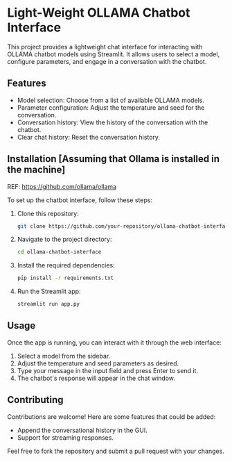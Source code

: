 # Light-Weight OLLAMA Chatbot Interface

This project provides a lightweight chat interface for interacting with OLLAMA chatbot models using Streamlit. It allows users to select a model, configure parameters, and engage in a conversation with the chatbot.

## Features

- Model selection: Choose from a list of available OLLAMA models.
- Parameter configuration: Adjust the temperature and seed for the conversation.
- Conversation history: View the history of the conversation with the chatbot.
- Clear chat history: Reset the conversation history.

## Installation [Assuming that Ollama is installed in the machine]

REF: https://github.com/ollama/ollama

To set up the chatbot interface, follow these steps:

1. Clone this repository:
   ```bash
   git clone https://github.com/your-repository/ollama-chatbot-interface.git
   ```
2. Navigate to the project directory:
   ```bash
   cd ollama-chatbot-interface
   ```
3. Install the required dependencies:
   ```bash
   pip install -r requirements.txt
   ```
4. Run the Streamlit app:
   ```bash
   streamlit run app.py
   ```

## Usage

Once the app is running, you can interact with it through the web interface:

1. Select a model from the sidebar.
2. Adjust the temperature and seed parameters as desired.
3. Type your message in the input field and press Enter to send it.
4. The chatbot's response will appear in the chat window.

## Contributing

Contributions are welcome! Here are some features that could be added:

- Append the conversational history in the GUI.
- Support for streaming responses.

Feel free to fork the repository and submit a pull request with your changes.



